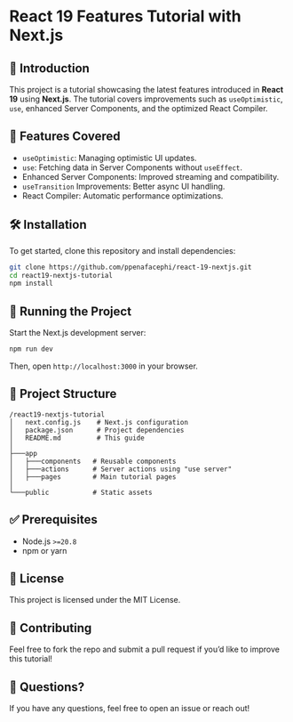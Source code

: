 # React 19 Features Tutorial with Next.js

## 🚀 Introduction
This project is a tutorial showcasing the latest features introduced in **React 19** using **Next.js**. The tutorial covers improvements such as `useOptimistic`, `use`, enhanced Server Components, and the optimized React Compiler.

## 📌 Features Covered
- `useOptimistic`: Managing optimistic UI updates.
- `use`: Fetching data in Server Components without `useEffect`.
- Enhanced Server Components: Improved streaming and compatibility.
- `useTransition` Improvements: Better async UI handling.
- React Compiler: Automatic performance optimizations.

## 🛠 Installation
To get started, clone this repository and install dependencies:

```sh
git clone https://github.com/ppenafacephi/react-19-nextjs.git
cd react19-nextjs-tutorial
npm install
```

## 🚀 Running the Project
Start the Next.js development server:

```sh
npm run dev
```
Then, open `http://localhost:3000` in your browser.

## 📂 Project Structure
```
/react19-nextjs-tutorial
│   next.config.js    # Next.js configuration
│   package.json      # Project dependencies
│   README.md         # This guide
│
├───app
│   ├───components   # Reusable components
│   ├───actions      # Server actions using "use server"
│   ├───pages        # Main tutorial pages
│
└───public           # Static assets
```


## ✅ Prerequisites
- Node.js `>=20.8`
- npm or yarn

## 📜 License
This project is licensed under the MIT License.

## 🤝 Contributing
Feel free to fork the repo and submit a pull request if you’d like to improve this tutorial!

## 💬 Questions?
If you have any questions, feel free to open an issue or reach out!

